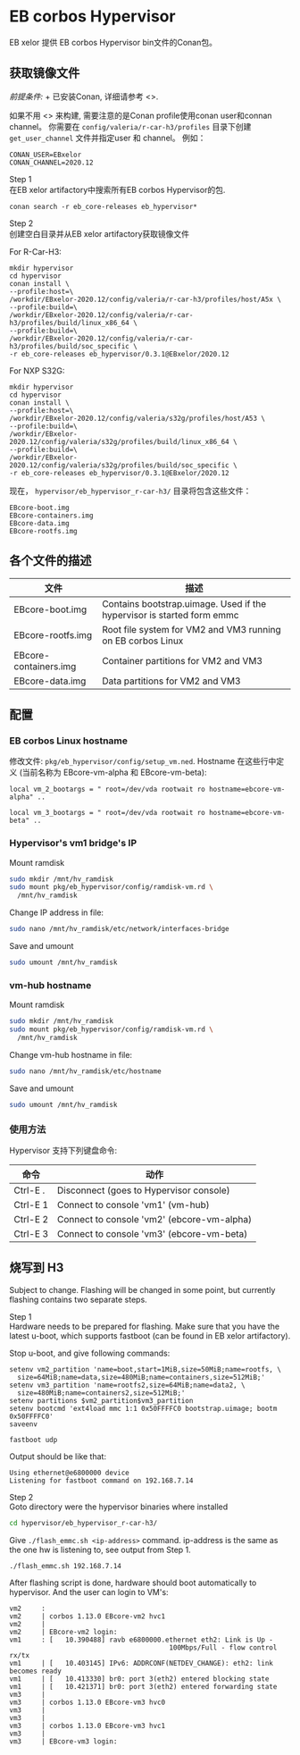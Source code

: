 # EB corbos Hypervisor

EB xelor 提供 EB corbos Hypervisor bin文件的Conan包。

## 获取镜像文件

*前提条件:* +
已安装Conan, 详细请参考 <<Docker>>.

如果不用 <<Valeria>> 来构建, 需要注意的是Conan profile使用conan user和connan channel。
你需要在 `config/valeria/r-car-h3/profiles` 目录下创建 `get_user_channel` 文件并指定user 和 channel。
例如：
```
CONAN_USER=EBxelor
CONAN_CHANNEL=2020.12
```

Step 1  
在EB xelor artifactory中搜索所有EB corbos Hypervisor的包.
```
conan search -r eb_core-releases eb_hypervisor*
```

Step 2  
创建空白目录并从EB xelor artifactory获取镜像文件

For R-Car-H3:
```
mkdir hypervisor
cd hypervisor
conan install \
--profile:host=\
/workdir/EBxelor-2020.12/config/valeria/r-car-h3/profiles/host/A5x \
--profile:build=\
/workdir/EBxelor-2020.12/config/valeria/r-car-h3/profiles/build/linux_x86_64 \
--profile:build=\
/workdir/EBxelor-2020.12/config/valeria/r-car-h3/profiles/build/soc_specific \
-r eb_core-releases eb_hypervisor/0.3.1@EBxelor/2020.12
```

For NXP S32G:
```
mkdir hypervisor
cd hypervisor
conan install \
--profile:host=\
/workdir/EBxelor-2020.12/config/valeria/s32g/profiles/host/A53 \
--profile:build=\
/workdir/EBxelor-2020.12/config/valeria/s32g/profiles/build/linux_x86_64 \
--profile:build=\
/workdir/EBxelor-2020.12/config/valeria/s32g/profiles/build/soc_specific \
-r eb_core-releases eb_hypervisor/0.3.1@EBxelor/2020.12
```


现在， `hypervisor/eb_hypervisor_r-car-h3/` 目录将包含这些文件：
```
EBcore-boot.img
EBcore-containers.img
EBcore-data.img
EBcore-rootfs.img
```

## 各个文件的描述

| 文件 | 描述|
|--|--|
| EBcore-boot.img | Contains bootstrap.uimage. Used if the hypervisor is started form emmc|
| EBcore-rootfs.img | Root file system for VM2 and VM3 running on EB corbos Linux|
| EBcore-containers.img | Container partitions for VM2 and VM3|
| EBcore-data.img | Data partitions for VM2 and VM3|


## 配置

### EB corbos Linux hostname

修改文件: `pkg/eb_hypervisor/config/setup_vm.ned`. Hostname 在这些行中定义 (当前名称为 EBcore-vm-alpha 和 EBcore-vm-beta):
```
local vm_2_bootargs = " root=/dev/vda rootwait ro hostname=ebcore-vm-alpha" ..

local vm_3_bootargs = " root=/dev/vda rootwait ro hostname=ebcore-vm-beta" ..
```

### Hypervisor's vm1 bridge's IP

Mount ramdisk
``` bash
sudo mkdir /mnt/hv_ramdisk
sudo mount pkg/eb_hypervisor/config/ramdisk-vm.rd \
  /mnt/hv_ramdisk
```
Change IP address in file:
``` bash
sudo nano /mnt/hv_ramdisk/etc/network/interfaces-bridge
```

Save and umount
``` bash
sudo umount /mnt/hv_ramdisk
```

### vm-hub hostname

Mount ramdisk
``` bash
sudo mkdir /mnt/hv_ramdisk
sudo mount pkg/eb_hypervisor/config/ramdisk-vm.rd \
  /mnt/hv_ramdisk
```
Change vm-hub hostname in file:
``` bash
sudo nano /mnt/hv_ramdisk/etc/hostname
```
Save and umount
``` bash
sudo umount /mnt/hv_ramdisk
```

### 使用方法

Hypervisor 支持下列键盘命令:

| 命令 | 动作|
|--|--|
| Ctrl-E . | Disconnect (goes to Hypervisor console)|
| Ctrl-E 1 | Connect to console 'vm1' (vm-hub)|
| Ctrl-E 2 | Connect to console 'vm2' (ebcore-vm-alpha)|
| Ctrl-E 3 | Connect to console 'vm3' (ebcore-vm-beta)|

## 烧写到 H3

Subject to change.
Flashing will be changed in some point, but currently flashing contains two separate steps.

Step 1  
Hardware needs to be prepared for flashing.
Make sure that you have the latest u-boot, which supports fastboot (can be found in EB xelor artifactory).

Stop u-boot, and give following commands:
```
setenv vm2_partition 'name=boot,start=1MiB,size=50MiB;name=rootfs, \
  size=64MiB;name=data,size=480MiB;name=containers,size=512MiB;'
setenv vm3_partition 'name=rootfs2,size=64MiB;name=data2, \
  size=480MiB;name=containers2,size=512MiB;'
setenv partitions $vm2_partition$vm3_partition
setenv bootcmd 'ext4load mmc 1:1 0x50FFFFC0 bootstrap.uimage; bootm 0x50FFFFC0'
saveenv

fastboot udp
```
Output should be like that:
```
Using ethernet@e6800000 device
Listening for fastboot command on 192.168.7.14
```

Step 2  
Goto directory were the hypervisor binaries where installed
``` bash
cd hypervisor/eb_hypervisor_r-car-h3/
```
Give `./flash_emmc.sh <ip-address>` command.
ip-address is the same as the one hw is listening to, see output from Step 1.
``` bash
./flash_emmc.sh 192.168.7.14
```

After flashing script is done, hardware should boot automatically to hypervisor.
And the user can login to VM's:
```
vm2     :
vm2     | corbos 1.13.0 EBcore-vm2 hvc1
vm2     |
vm2     | EBcore-vm2 login:
vm1     : [   10.390488] ravb e6800000.ethernet eth2: Link is Up -
                                        100Mbps/Full - flow control rx/tx
vm1     | [   10.403145] IPv6: ADDRCONF(NETDEV_CHANGE): eth2: link becomes ready
vm1     | [   10.413330] br0: port 3(eth2) entered blocking state
vm1     | [   10.421371] br0: port 3(eth2) entered forwarding state
vm3     |
vm3     | corbos 1.13.0 EBcore-vm3 hvc0
vm3     |
vm3     |
vm3     | corbos 1.13.0 EBcore-vm3 hvc1
vm3     |
vm3     | EBcore-vm3 login:
```
